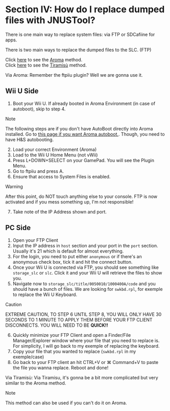 # Section IV: How do I replace dumped files with JNUSTool?

There is one main way to replace system files: via FTP or SDCafiine for apps.

There is two main ways to replace the dumped files to the SLC. (FTP)

 Click [here](#Aroma) to see the [Aroma](#Aroma) method. <br>
 Click [here](#Tiramisu) to see the [Tiramisù](#Tiramisu) method.


<a name="Aroma">Via Aroma:</a>
Remember the ftpiiu plugin? Well we are gonna use it.

## Wii U Side

1. Boot your Wii U. If already booted in Aroma Environment (in case of autoboot), skip to step 4.
> [!NOTE]
> The following steps are if you don't have AutoBoot directly into Aroma installed. Go to [this page if you want Aroma autoboot.](https://wiiu.hacks.guide/aroma/autobooting.html). Though, you need to have H&S autobooting.
2. Load your correct Environment (Aroma)
3. Load to the Wii U Home Menu (not vWii)
4. Press L+DOWN+SELECT on your GamePad. You will see the Plugin Menu.
5. Go to ftpiiu and press A.
6. Ensure that access to System Files is enabled.
> [!WARNING]
> After this point, do NOT touch anything else to your console. FTP is now activated and if you mess something up, I'm not responsible!
7. Take note of the IP Address shown and port.

## PC Side

1. Open your FTP Client
2. Input the IP address in `host` section and your port in the `port` section. Usually it's 21 which is default for almost everything.
3. For the login, you need to put either `anonymous` or if there's an anonymous check box, tick it and hit the connect button.
4. Once your Wii U is connected via FTP, you should see something like `storage_slc` or `slc`. Click it and your Wii U will retrieve the files to show you.
5. Navigate now to `storage_slc/title/0050010/1000400A/code` and you should have a bunch of files. We are looking for `swkbd.rpl`, for exemple to replace the Wii U Keyboard.
> [!CAUTION]
> EXTREME CAUTION, TO STEP 6 UNTIL STEP 8, YOU WILL ONLY HAVE 30 SECONDS TO 1 MINUTE TO APPLY THEM BEFORE YOUR FTP CLIENT DISCONNECTS. YOU WILL NEED TO BE **QUICK!!**
6. Quickly minimize your FTP Client and open a Finder/File Manager/Explorer window where your file that you need to replace is. For simplicity, I will go back to my exemple of replacing the keyboard.
7. Copy your file that you wanted to replace (`swkbd.rpl` in my exemple/case)
8. Go back to your FTP client an hit CTRL+V or ⌘ Command+V to paste the file you wanna replace. Reboot and done!

<a name="Tiramisu">Via Tiramisù:</a>
Via Tiramisu, it's gonna be a bit more complicated but very similar to the Aroma method.
> [!NOTE]
> This method can also be used if you can't do it on Aroma.
